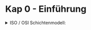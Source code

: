 Kap 0 - Einführung
=====
<details>
    <summary>ISO / OSI Schichtenmodell:</summary>
    <table style="width:100%">
        <tr>
            <td>Anwendungsschicht</td>
            <td>Application Layer</td>
            <td>HTTP, STMP, POP3</td>
        </tr>
        <tr>
            <td>Darstellungsschicht</td>
            <td>Presentation Layer</td>
        </tr>
        <tr>
            <td>Sitzungsschicht</td>
            <td>Session Layer</td>
        </tr>
        <tr>
            <td>Transportschicht</td>
            <td>Transport Layer</td>
            <td>TCP / UDP</td>
        </tr>
        <tr>
            <td>Vermittlungsschicht</td>
            <td>Network Layer</td>
            <td>IPv4 / IPv6</td>
        </tr>
        <tr>
            <td>Sicherungsschicht</td>
            <td>Data Link Layer</td>
            <td>Ethernet 802.3, Wifi 802.11, LAN</td>
        </tr>
        <tr>
            <td>Physikalische Schicht</td>
            <td>Physical Layer</td>
        </tr>
    </table></br>
</details>